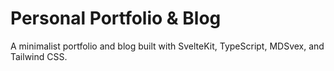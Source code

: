 # Personal Portfolio & Blog

A minimalist portfolio and blog built with SvelteKit, TypeScript, MDSvex, and
Tailwind CSS.
